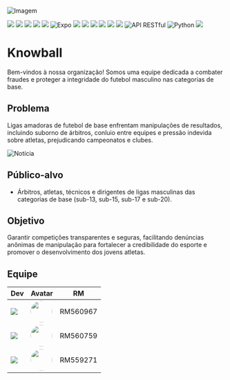 ![Imagem](https://drive.google.com/uc?export=view&id=1AD-_Bc5hurJ1jNrduagbOojCb_i9XYfw)

<p align="left">
  <img src="https://img.shields.io/badge/Java-ED8B00?style=for-the-badge&logo=java&logoColor=white"/>
  <img src="https://img.shields.io/badge/Spring%20Boot-6DB33F?style=for-the-badge&logo=springboot&logoColor=white"/>
  <img src="https://img.shields.io/badge/.NET-512BD4?style=for-the-badge&logo=dotnet&logoColor=white"/>
  <img src="https://img.shields.io/badge/CSharp-239120?style=for-the-badge&logo=csharp&logoColor=white"/>
  <img src="https://img.shields.io/badge/React%20Native-61DAFB?style=for-the-badge&logo=react&logoColor=black"/>
  <img src="https://img.shields.io/badge/Expo-1B1F23?style=for-the-badge&logo=expo&logoColor=white" alt="Expo"/>
  <img src="https://img.shields.io/badge/Oracle%20Cloud-F80000?style=for-the-badge&logo=oracle&logoColor=white"/>
  <img src="https://img.shields.io/badge/Oracle%20Apex-1D6FB2?style=for-the-badge&logo=oracle&logoColor=white"/>
  <img src="https://img.shields.io/badge/PL/SQL-FFCA28?style=for-the-badge&logo=databricks&logoColor=black"/>
  <img src="https://img.shields.io/badge/Virtualiza%C3%A7%C3%A3o-0078D7?style=for-the-badge&logo=vmware&logoColor=white"/>
  <img src="https://img.shields.io/badge/IoT-00BFFF?style=for-the-badge&logo=simpleicons&logoColor=white"/>
  <img src="https://img.shields.io/badge/Mobile%20App-3DDC84?style=for-the-badge&logo=android&logoColor=white"/>
  <img src="https://img.shields.io/badge/API-RESTful-brightgreen?style=for-the-badge&logo=rest&logoColor=white" alt="API RESTful"/>
  <img src="https://img.shields.io/badge/Python-3776AB?style=for-the-badge&logo=python&logoColor=white" alt="Python"/>
  <img src="https://img.shields.io/badge/Quality%20Assurance-0067B8?style=for-the-badge&logo=qualcomm&logoColor=white"/>
</p>



# Knowball

Bem-vindos à nossa organização! Somos uma equipe dedicada a combater fraudes e proteger a integridade do futebol masculino nas categorias de base.

## Problema

Ligas amadoras de futebol de base enfrentam manipulações de resultados, incluindo suborno de árbitros, conluio entre equipes e pressão indevida sobre atletas, prejudicando campeonatos e clubes.

![Notícia](https://drive.google.com/uc?export=view&id=1kAZcslmVQphd-LyALCwPI07cEPFtL7tp)

## Público-alvo

- Árbitros, atletas, técnicos e dirigentes de ligas masculinas das categorias de base (sub-13, sub-15, sub-17 e sub-20).

## Objetivo

Garantir competições transparentes e seguras, facilitando denúncias anônimas de manipulação para fortalecer a credibilidade do esporte e promover o desenvolvimento dos jovens atletas.

## Equipe

| Dev | Avatar | RM |
| ------------- | ------ | ----- |
| ![](https://img.shields.io/badge/DEV-Gabriel-47797a?style=for-the-badge&logo=github) | <a href="https://github.com/GabrielRossi01"><img src="https://avatars.githubusercontent.com/u/179617228?v=4" height="50" style="border-radius:30px;"></a> | RM560967 |
| ![](https://img.shields.io/badge/DEV-Rodrigo-70b2b4?style=for-the-badge&logo=github) | <a href="https://github.com/RodrygoYamasaki"><img src="https://avatars.githubusercontent.com/u/182231531?v=4" height="50" style="border-radius:30px;"></a> | RM560759 |
| ![](https://img.shields.io/badge/DEV-Patrick-7ca787?style=for-the-badge&logo=github) | <a href="https://github.com/castropatrick"><img src="https://avatars.githubusercontent.com/u/179931043?v=4" height="50" style="border-radius:30px;"></a> | RM559271 |
